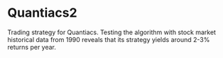 # Quantiacs2
Trading strategy for Quantiacs. Testing the algorithm with stock market historical data from 1990 reveals that its strategy yields around 2-3% returns per year. 
